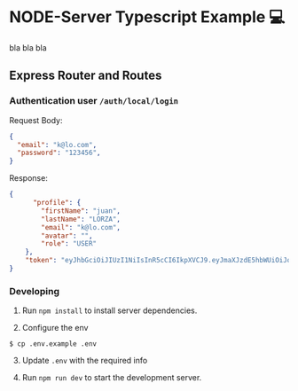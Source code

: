 # NODE-Server Typescript Example 💻
bla bla bla

## Express Router and Routes


### Authentication user `/auth/local/login`

Request Body:
```json
{
  "email": "k@lo.com",
  "password": "123456",
}
```

Response:

```json
{
      "profile": {
        "firstName": "juan",
        "lastName": "LORZA",
        "email": "k@lo.com",
        "avatar": "",
        "role": "USER"
    },
    "token": "eyJhbGciOiJIUzI1NiIsInR5cCI6IkpXVCJ9.eyJmaXJzdE5hbWUiOiJqdWFuIiwibGFzdE5hbWUiOiJMT1JaQSIsImVtYWlsIjoianVhbkBtaXIuY29tIiwiYXZhdGFyIjoiIiwicm9sZSI6IlVTRVIiLCJpYXQiOjE2NzA0MjE5MjEsImV4cCI6MTY3MDQyNTUyMX0.AK1ILqpSHz6lwSTCns-_77y06AmW8L6s5eWRwqUQER8"
}
```


### Developing

1. Run `npm install` to install server dependencies.

2. Configure the env
```shell
$ cp .env.example .env
```

3. Update `.env` with the required info

4. Run `npm run dev` to start the development server.
